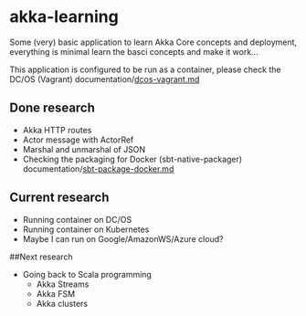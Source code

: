 # akka-learning
Some (very) basic application to learn Akka Core concepts and deployment, everything is minimal learn the basci concepts and make it work...

This application is configured to be run as a container, please check the DC/OS (Vagrant) documentation/[dcos-vagrant.md](documentation/dcos-vagrant.md)

## Done research
* Akka HTTP routes
* Actor message with ActorRef 
* Marshal and unmarshal of JSON 
* Checking the packaging for Docker (sbt-native-packager) documentation/[sbt-package-docker.md](documentation/sbt-package-docker.md)

## Current research
* Running container on DC/OS
* Running container on Kubernetes
* Maybe I can run on Google/AmazonWS/Azure cloud?

##Next research
* Going back to Scala programming
    * Akka Streams
    * Akka FSM
    * Akka clusters


